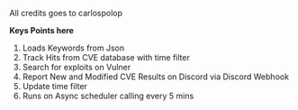 All credits goes to carlospolop

**Keys Points here**
1. Loads Keywords from Json
2. Track Hits from CVE database with time filter
3. Search for exploits on Vulner
4. Report New and Modified CVE Results on Discord via Discord Webhook
5. Update time filter
6. Runs on Async scheduler calling every 5 mins
